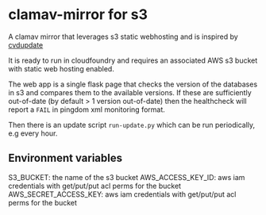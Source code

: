 # clamav-mirror for s3

A clamav mirror that leverages s3 static webhosting and is inspired by [cvdupdate](https://github.com/Cisco-Talos/cvdupdate/)

It is ready to run in cloudfoundry and requires an associated AWS s3 bucket with static web hosting enabled.

The web app is a single flask page that checks the version of the databases in s3 and compares them to the available versions.  If these are sufficiently out-of-date (by default > 1 version out-of-date) then the healthcheck will report a `FAIL` in pingdom xml monitoring format.

Then there is an update script `run-update.py` which can be run periodically, e.g every hour.

## Environment variables

S3_BUCKET: the name of the s3 bucket
AWS_ACCESS_KEY_ID: aws iam credentials with get/put/put acl perms for the bucket
AWS_SECRET_ACCESS_KEY: aws iam credentials with get/put/put acl perms for the bucket
